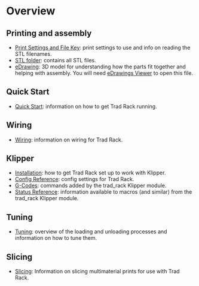 # Overview

## Printing and assembly
- [Print Settings and File Key](/Print_Settings_and_File_Key.txt):
  print settings to use and info on reading the STL filenames.
- [STL folder](/STLs): contains all STL files.
- [eDrawing](/eDrawings/Trad%20Rack%20Beta%202023-02-15.EASM):
  3D model for understanding how the parts
  fit together and helping with assembly. You will need [eDrawings
  Viewer](https://www.edrawingsviewer.com/) to open this file.

## Quick Start
- [Quick Start](Quick_Start.md): information on how to get
  Trad Rack running.

## Wiring
- [Wiring](Wiring.md): information on wiring for Trad Rack.

## Klipper
- [Installation](klipper/Installation.md): how to get Trad Rack set up
  to work with Klipper.
- [Config Reference](klipper/Config_Reference.md): config settings for
  Trad Rack.
- [G-Codes](klipper/G-Codes.md): commands added by the trad_rack
  Klipper module.
- [Status Reference](klipper/Status_Reference.md): information
  available to macros (and similar) from the trad_rack Klipper module.

## Tuning
- [Tuning](Tuning.md): overview of the loading and unloading
  processes and information on how to tune them.

## Slicing
- [Slicing](slicing/Slicing.md): Information on slicing multimaterial
  prints for use with Trad Rack.
